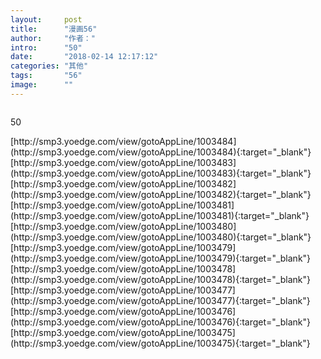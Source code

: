 ```yaml
---
layout:     post
title:      "漫画56"
author:     "作者："
intro:      "50"
date:       "2018-02-14 12:17:12"
categories: "其他"
tags:       "56"
image:      ""
---
```

<div style="text-align: center">
<p><img src=""/></p>
</div>
<p class="post-meta">
<span>50</span>
</p>
[http://smp3.yoedge.com/view/gotoAppLine/1003484](http://smp3.yoedge.com/view/gotoAppLine/1003484){:target="_blank"}
[http://smp3.yoedge.com/view/gotoAppLine/1003483](http://smp3.yoedge.com/view/gotoAppLine/1003483){:target="_blank"}
[http://smp3.yoedge.com/view/gotoAppLine/1003482](http://smp3.yoedge.com/view/gotoAppLine/1003482){:target="_blank"}
[http://smp3.yoedge.com/view/gotoAppLine/1003481](http://smp3.yoedge.com/view/gotoAppLine/1003481){:target="_blank"}
[http://smp3.yoedge.com/view/gotoAppLine/1003480](http://smp3.yoedge.com/view/gotoAppLine/1003480){:target="_blank"}
[http://smp3.yoedge.com/view/gotoAppLine/1003479](http://smp3.yoedge.com/view/gotoAppLine/1003479){:target="_blank"}
[http://smp3.yoedge.com/view/gotoAppLine/1003478](http://smp3.yoedge.com/view/gotoAppLine/1003478){:target="_blank"}
[http://smp3.yoedge.com/view/gotoAppLine/1003477](http://smp3.yoedge.com/view/gotoAppLine/1003477){:target="_blank"}
[http://smp3.yoedge.com/view/gotoAppLine/1003476](http://smp3.yoedge.com/view/gotoAppLine/1003476){:target="_blank"}
[http://smp3.yoedge.com/view/gotoAppLine/1003475](http://smp3.yoedge.com/view/gotoAppLine/1003475){:target="_blank"}


